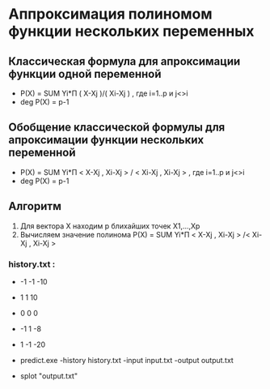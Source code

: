 ﻿# Аппроксимация полиномом функции нескольких переменных

## Классическая формула для апроксимации функции одной переменной
- P(X) = SUM Yi*П ( X-Xj )/( Xi-Xj ) , где i=1..p и j<>i
- deg P(X) = p-1

## Обобщение классической формулы для апроксимации функции нескольких переменной
- P(X) = SUM Yi*П < X-Xj , Xi-Xj > / < Xi-Xj , Xi-Xj > , где i=1..p и j<>i
- deg P(X) = p-1

## Алгоритм
1. Для вектора X находим p блихайших точек X1,...,Xp
2. Вычисляем значение полинома P(X) = SUM Yi*П < X-Xj , Xi-Xj > /< Xi-Xj , Xi-Xj > 

### history.txt :
- -1 -1 -10
- 1 1 10
- 0 0 0
- -1 1 -8
- 1 -1 -20

- predict.exe -history history.txt -input input.txt -output output.txt
- splot "output.txt"